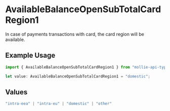 # AvailableBalanceOpenSubTotalCardRegion1

In case of payments transactions with card, the card region will be available.

## Example Usage

```typescript
import { AvailableBalanceOpenSubTotalCardRegion1 } from "mollie-api-typescript/models/operations";

let value: AvailableBalanceOpenSubTotalCardRegion1 = "domestic";
```

## Values

```typescript
"intra-eea" | "intra-eu" | "domestic" | "other"
```